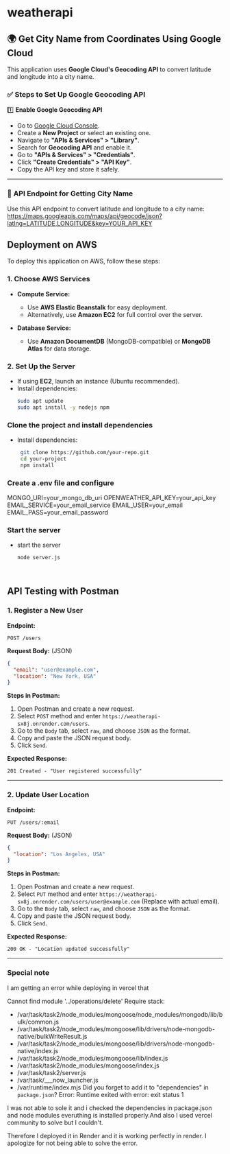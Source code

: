 # weatherapi

## 🌍 Get City Name from Coordinates Using Google Cloud  

This application uses **Google Cloud's Geocoding API** to convert latitude and longitude into a city name.  

### ✅ Steps to Set Up Google Geocoding API  

1️⃣ **Enable Google Geocoding API**  
- Go to [Google Cloud Console](https://console.cloud.google.com/).  
- Create a **New Project** or select an existing one.  
- Navigate to **"APIs & Services" > "Library"**.  
- Search for **Geocoding API** and enable it.  
- Go to **"APIs & Services" > "Credentials"**.  
- Click **"Create Credentials" > "API Key"**.  
- Copy the API key and store it safely.  

---

### 📌 **API Endpoint for Getting City Name**  
Use this API endpoint to convert latitude and longitude to a city name:  https://maps.googleapis.com/maps/api/geocode/json?latlng=LATITUDE,LONGITUDE&key=YOUR_API_KEY






## Deployment on AWS  

To deploy this application on AWS, follow these steps:  

### 1. Choose AWS Services  
- **Compute Service:**  
  - Use **AWS Elastic Beanstalk** for easy deployment.  
  - Alternatively, use **Amazon EC2** for full control over the server.  

- **Database Service:**  
  - Use **Amazon DocumentDB** (MongoDB-compatible) or **MongoDB Atlas** for data storage.  

### 2. Set Up the Server  
- If using **EC2**, launch an instance (Ubuntu recommended).  
- Install dependencies:  
  ```bash
  sudo apt update
  sudo apt install -y nodejs npm

### Clone the project and install dependencies
- Install dependencies: 
  ```bash
   git clone https://github.com/your-repo.git
   cd your-project
   npm install


### Create a .env file and configure
MONGO_URI=your_mongo_db_uri
OPENWEATHER_API_KEY=your_api_key
EMAIL_SERVICE=your_email_service
EMAIL_USER=your_email
EMAIL_PASS=your_email_password

### Start the server
- start the server
  ```bash
  node server.js




## API Testing with Postman

### 1. Register a New User
**Endpoint:**
```
POST /users
```
**Request Body:** (JSON)
```json
{
  "email": "user@example.com",
  "location": "New York, USA"
}
```
**Steps in Postman:**
1. Open Postman and create a new request.
2. Select `POST` method and enter `https://weatherapi-sx8j.onrender.com/users`.
3. Go to the `Body` tab, select `raw`, and choose `JSON` as the format.
4. Copy and paste the JSON request body.
5. Click `Send`.

**Expected Response:**
```
201 Created - "User registered successfully"
```

---

### 2. Update User Location
**Endpoint:**
```
PUT /users/:email
```
**Request Body:** (JSON)
```json
{
  "location": "Los Angeles, USA"
}
```
**Steps in Postman:**
1. Open Postman and create a new request.
2. Select `PUT` method and enter `https://weatherapi-sx8j.onrender.com/users/user@example.com` (Replace with actual email).
3. Go to the `Body` tab, select `raw`, and choose `JSON` as the format.
4. Copy and paste the JSON request body.
5. Click `Send`.

**Expected Response:**
```
200 OK - "Location updated successfully"
```

---

### Special note

I am getting an error while deploying in vercel that


Cannot find module '../operations/delete'
Require stack:
- /var/task/task2/node_modules/mongoose/node_modules/mongodb/lib/bulk/common.js
- /var/task/task2/node_modules/mongoose/lib/drivers/node-mongodb-native/bulkWriteResult.js
- /var/task/task2/node_modules/mongoose/lib/drivers/node-mongodb-native/index.js
- /var/task/task2/node_modules/mongoose/lib/index.js
- /var/task/task2/node_modules/mongoose/index.js
- /var/task/task2/server.js
- /var/task/___now_launcher.js
- /var/runtime/index.mjs
Did you forget to add it to "dependencies" in `package.json`?
Error: Runtime exited with error: exit status 1



I was not able to sole it and i checked the dependencies in package.json and node modules everuthing is installed properly.And also I used vercel community to solve but I couldn't.

Therefore I deployed it in Render and it is working perfectly in render. I apologize for not being able to solve the error.

